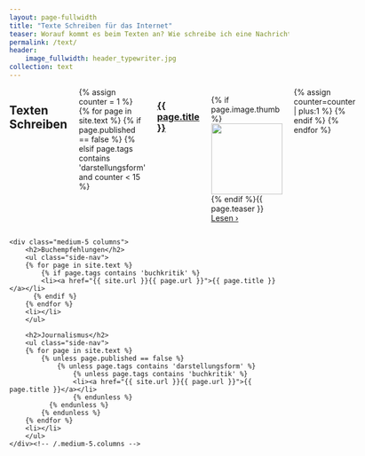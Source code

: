 ```yaml
---
layout: page-fullwidth
title: "Texte Schreiben für das Internet"
teaser: Worauf kommt es beim Texten an? Wie schreibe ich eine Nachricht und wie ein Interview? Wie formuliere ich meine Texte für soziale Medien? Welche Werkzeuge und Software bringen mich weiter? Unsere Anleitungen, Videos und Tipps unterstützen Sie beim digitalen Publizieren.
permalink: /text/
header:
    image_fullwidth: header_typewriter.jpg
collection: text
---
```

<div class="row">
    <div class="medium-7 columns">
        <h2>Texten Schreiben</h2>
        {% assign counter = 1 %}
        {% for page in site.text %}
        {% if page.published == false %}
        {% elsif page.tags contains 'darstellungsform' and counter < 15 %}
        <h3><a href="{{ site.url }}{{ page.url }}">{{ page.title }}</a></h3>
        <p class="clearfix">{% if page.image.thumb %}<a href="{{ site.url }}{{ page.url }}"><img class="left" src="{{ site.urlimg }}{{ page.image.thumb }}" alt="" width="128" height="128"></a>{% endif %}{{ page.teaser }} <a href="{{ site.url }}{{ page.url }}">Lesen&nbsp;›</a></p>
        {% assign counter=counter | plus:1 %}
        {% endif %}
        {% endfor %}
    </div><!-- /.medium-7.columns -->


    <div class="medium-5 columns">
        <h2>Buchempfehlungen</h2>
        <ul class="side-nav">
        {% for page in site.text %}
            {% if page.tags contains 'buchkritik' %}
            <li><a href="{{ site.url }}{{ page.url }}">{{ page.title }}</a></li>
          {% endif %}
        {% endfor %}
        <li></li>
        </ul>

        <h2>Journalismus</h2>
        <ul class="side-nav">
        {% for page in site.text %}
            {% unless page.published == false %}
                {% unless page.tags contains 'darstellungsform' %}
                    {% unless page.tags contains 'buchkritik' %}
                    <li><a href="{{ site.url }}{{ page.url }}">{{ page.title }}</a></li>
                    {% endunless %}
              {% endunless %}
            {% endunless %}
        {% endfor %}
        <li></li>
        </ul>
    </div><!-- /.medium-5.columns -->
</div><!-- /.row -->

